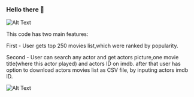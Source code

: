 ### Hello there 👋
![Alt Text](https://i.imgur.com/rpSqyMf.gif)

This code has two main features:

First - User gets top 250 movies list,which were ranked by popularity.

Second - User can search any actor and get actors picture,one movie title(where this actor played) and actors ID on imdb.
after that user has option to download actors movies list as CSV file, by inputing actors imdb ID.

![Alt Text](https://c.tenor.com/kFMJ0SGxEaIAAAAC/enjoy-toast.gif)
